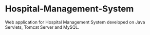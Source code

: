 # Hospital-Management-System
Web application for Hospital Management System developed on Java Servlets, Tomcat Server and MySQL. 
